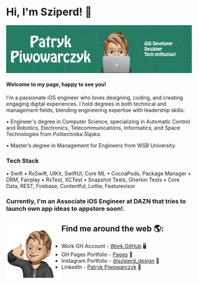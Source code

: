 # Hi, I'm Sziperd! 👋
<img src="https://github.com/Sziperd/Portfolio/blob/main/My%20project-2.png?raw=true" alt="banner that says Patryk Piwowarczyk">



#### Welcome to my page, happy to see you!

I'm a passionate iOS engineer who loves designing, coding, and creating engaging digital experiences. I hold degrees in both technical and management fields, blending engineering expertise with leadership skills:

• Engineer's degree in Computer Science, specializing in Automatic Control and Robotics, Electronics, Telecommunications, Informatics, and Space Technologies from Politechnika Śląska.

• Master’s degree in Management for Engineers from WSB University.

### Tech Stack

• Swift
• RxSwift, UIKit, SwiftUI, Core ML
• CocoaPods, Package Manager
• DRM, Fairplay
• RxTest, XCTest
• Snapshot Tests, Gherkin Tests
• Core Data, REST, Firebase,
Contentful, Lottie, Featurevisor


### Currently, I'm an Associate iOS Engineer at DAZN that tries to launch own app ideas to appstore soon!.


## Find me around the web 🌎:<a href="https://www.instagram.com/sziperd_design/"><img align="left" width="150" height="150" src="https://github.com/Sziperd/Portfolio/blob/main/UJvjpCkQ_4x.jpg.png?raw=true"></a>
- Work GH Account - [Work GitHub](https://github.com/PatrykPiwowarczyk) 🖥️
- GH Pages Portfolio - [Pages](https://sziperd.github.io) 📌
- Instagram Portfolio - [@sziperd_design](https://www.instagram.com/sziperd_design/) 📱
- LinkedIn - [Patryk Piwowarczyk](https://www.linkedin.com/in/patryk-piwowarczyk-45b427199/) 💼

